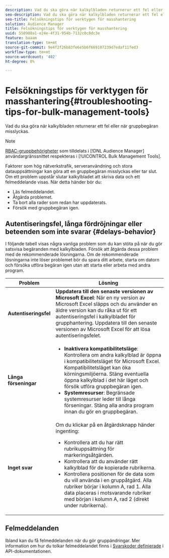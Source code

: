 ```yaml
---
description: Vad du ska göra när kalkylbladen returnerar ett fel eller när gruppbegäran misslyckas.
seo-description: Vad du ska göra när kalkylbladen returnerar ett fel eller när gruppbegäran misslyckas.
seo-title: Felsökningstips för verktygen för masshantering
solution: Audience Manager
title: Felsökningstips för verktygen för masshantering
uuid: 550908a1-e24e-4f31-954b-7132c0c8dc3e
feature: baaam
translation-type: tm+mt
source-git-commit: 9e4f2f26b83fe6e5b6f669107239d7edaf11fed3
workflow-type: tm+mt
source-wordcount: '402'
ht-degree: 0%

---
```



# Felsökningstips för verktygen för masshantering{#troubleshooting-tips-for-bulk-management-tools}

Vad du ska göra när kalkylbladen returnerar ett fel eller när gruppbegäran misslyckas.



<!-- 

<p>r_bulk_troubleshoot.xml </p>

 -->

>[!NOTE]
>
>[RBAC-gruppbehörigheter](../../features/administration/administration-overview.md) som tilldelats i [!DNL Audience Manager] användargränssnittet respekteras i [!UICONTROL Bulk Management Tools].

Faktorer som hög nätverkstrafik, serveranvändning och stora datauppsättningar kan göra att en gruppbegäran misslyckas eller tar slut. Om ett problem uppstår slutar kalkylbladet att skriva data och ett felmeddelande visas. När detta händer bör du:

* Läs felmeddelandet.
* Åtgärda problemet.
* Ta bort alla rader som redan har uppdaterats.
* Försök med gruppbegäran igen.

## Autentiseringsfel, långa fördröjningar eller beteenden som inte svarar {#delays-behavior}

I följande tabell visas några vanliga problem som du kan stöta på när du gör satsvisa begäranden med kalkylbladen. Försök att åtgärda dessa problem med de rekommenderade lösningarna. Om de rekommenderade lösningarna inte löser problemet bör du spara ditt arbete, starta om datorn och försöka utföra begäran igen utan att starta eller arbeta med andra program.

<table id="table_AC6FB99402214A4EAC6E709465BB67AF"> 
 <thead> 
  <tr> 
   <th colname="col1" class="entry"> Problem </th> 
   <th colname="col2" class="entry"> Lösning </th> 
  </tr> 
 </thead>
 <tbody> 
  <tr> 
   <td colname="col1"> <b>Autentiseringsfel</b> </td> 
   <td colname="col2"> 
    <b>Uppdatera till den senaste versionen av Microsoft Excel</b>: När en ny version av Microsoft Excel släpps och du använder en äldre version kan du råka ut för ett autentiseringsfel i kalkylbladet för grupphantering. Uppdatera till den senaste versionen av Microsoft Excel för att lösa autentiseringsfelet.
</td> 
  </tr> 
  <tr> 
   <td colname="col1"> <b>Långa förseningar</b> </td> 
   <td colname="col2"> 
    <ul id="ul_AA6F414024B2475AB1C0B46DC3FF0B36"> 
     <li id="li_ECC83AC39D7142519AA9A223DB8FCF23"> <b>Inaktivera kompatibilitetsläge</b>: Kontrollera om andra kalkylblad är öppna i kompatibilitetsläget för Microsoft Excel. Kompatibilitetsläget kan öka körningsmiljöerna. Stäng eventuella öppna kalkylblad i det här läget och försök utföra gruppbegäran igen. </li> 
     <li id="li_234BFCF563234DE198884F33AB75280D"> <b>Systemresurser</b>: Begränsade systemresurser leder till långa förseningar. Stäng alla andra program innan du gör en gruppbegäran. </li> 
    </ul> </td> 
  </tr> 
  <tr> 
   <td colname="col1"> <b>Inget svar</b> </td> 
   <td colname="col2">Om du klickar på en åtgärdsknapp händer ingenting: 
    <ul id="ul_142E63CDD556414AB639E51734FEDBCF"> 
     <li id="li_DBB6C819603D46B5AECC9C854FDAFDF1">Kontrollera att du har rätt rubrikuppsättning för markeringsåtgärden. </li> 
     <li id="li_391C9031907A4085BDAD42054960045C">Kontrollera att du använder rätt kalkylblad för de kopierade rubrikerna. </li> 
     <li id="li_76A7241989204933858621FAAB5C3408">Kontrollera positionen för de data som du vill använda i en gruppåtgärd. Alla rubriker börjar i kolumn A, rad 1. Alla data placeras i motsvarande rubriker med början i kolumn A, rad 2 (direkt under rubrikerna). </li> 
    </ul> </td> 
  </tr> 
 </tbody> 
</table>

## Felmeddelanden

Ibland kan du få felmeddelanden när du gör gruppändringar. Mer information om hur du tolkar felmeddelandet finns i [Svarskoder definierade](/help/using/api/rest-api-main/aam-api-getting-started.md) i API-dokumentationen.

